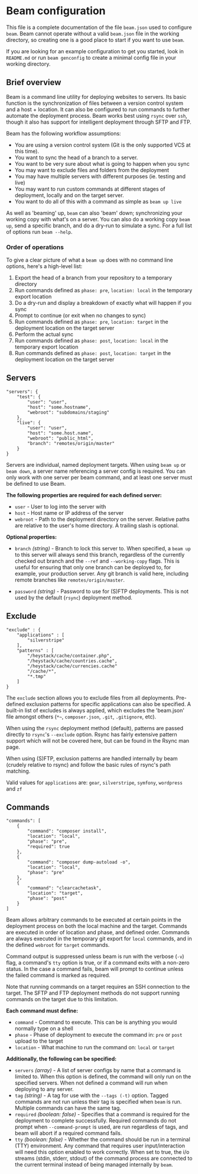 # Beam configuration

This file is a complete documentation of the file `beam.json` used to configure `beam`. Beam cannot operate without a valid `beam.json` file in the working directory, so creating one is a good place to start if you want to use `beam`.

If you are looking for an example configuration to get you started, look in `README.md` or run `beam genconfig` to create a minimal config file in your working directory.

## Brief overview

Beam is a command line utility for deploying websites to servers. Its basic function is the synchronization of files between a version control system and a host + location. It can also be configured to run commands to further automate the deployment process. Beam works best using `rsync` over `ssh`, though it also has support for intelligent deployment through SFTP and FTP.

Beam has the following workflow assumptions:

 * You are using a version control system (Git is the only supported VCS at this time).
 * You want to sync the head of a branch to a server.
 * You want to be very sure about what is going to happen when you sync
 * You may want to exclude files and folders from the deployment
 * You may have multiple servers with different purposes (ie. testing and live)
 * You may want to run custom commands at different stages of deployment, locally and on the target server.
 * You want to do all of this with a command as simple as `beam up live`

As well as 'beaming' up, `beam` can also 'beam' down; synchronizing your working copy with what's on a server. You can also do a working copy `beam up`, send a specific branch, and do a dry-run to simulate a sync. For a full list of options run `beam --help`.

### Order of operations

To give a clear picture of what a `beam up` does with no command line options, here's a high-level list:

1. Export the head of a branch from your repository to a temporary directory
2. Run commands defined as `phase: pre`, `location: local` in the temporary export location
3. Do a dry-run and display a breakdown of exactly what will happen if you sync
4. Prompt to continue (or exit when no changes to sync)
5. Run commands defined as `phase: pre`, `location: target` in the deployment location on the target server
6. Perform the actual sync
7. Run commands defined as `phase: post`, `location: local` in the temporary export location
8. Run commands defined as `phase: post`, `location: target` in the deployment location on the target server


## Servers

    "servers": {
        "test": {
            "user": "user",
            "host": "some.hostname",
            "webroot": "subdomains/staging"
        },
        "live": {
            "user": "user",
            "host": "some.host.name",
            "webroot": "public_html",
            "branch": "remotes/origin/master"
        }
    }

Servers are individual, named deployment targets. When using `beam up` or `beam down`, a server name referencing a server config is required. You can only work with one server per beam command, and at least one server must be defined to use Beam.

**The following properties are required for each defined server:**

 * `user` - User to log into the server with
 * `host` - Host name or IP address of the server
 * `webroot` - Path to the deployment directory on the server. Relative paths are relative to the user's home directory. A trailing slash is optional.

**Optional properties:**

 * `branch` *(string)* - Branch to lock this server to. When specified, a `beam up` to this server will always send this branch, regardless of the currently checked out branch and the `--ref` and `--working-copy` flags. This is useful for ensuring that only one branch can be deployed to, for example, your production server. Any git branch is valid here, including remote branches like `remotes/origin/master`.

 * `password` *(string)* - Password to use for (S)FTP deployments. This is not used by the default (`rsync`) deployment method.


## Exclude

    "exclude" : {
        "applications" : [
            "silverstripe"
        ],
        "patterns" : [
            "/heystack/cache/container.php",
            "/heystack/cache/countries.cache",
            "/heystack/cache/currencies.cache"
            "/cache/*",
            "*.tmp"
        ]
    }

The `exclude` section allows you to exclude files from all deployments. Pre-defined exclusion patterns for specific applications can also be specified. A built-in list of excludes is always applied, which excludes the 'beam.json' file amongst others (`*~`, `composer.json`, `.git`, `.gitignore`, etc).

When using the `rsync` deployment method (default), patterns are passed directly to `rsync`'s `--exclude` option. Rsync has fairly extensive pattern support which will not be covered here, but can be found in the Rsync man page.

When using (S)FTP, exclusion patterns are handled internally by beam (crudely relative to rsync) and follow the basic rules of rsync's path matching.

Valid values for `applications` are: `gear`, `silverstripe`, `symfony`, `wordpress` and `zf`


## Commands

    "commands": [
        {
            "command": "composer install",
            "location": "local",
            "phase": "pre",
            "required": true
        },
        {
            "command": "composer dump-autoload -o",
            "location": "local",
            "phase": "pre"
        },
        {
            "command": "clearcachetask",
            "location": "target",
            "phase": "post"
        }
    ]

Beam allows arbitrary commands to be executed at certain points in the deployment process on both the local machine and the target. Commands are executed in order of location and phase, and defined order. Commands are always executed in the temporary git export for `local` commands, and in the defined `webroot` for `target` commands.

Command output is suppressed unless beam is run with the verbose (`-v`) flag, a command's `tty` option is true, or if a command exits with a non-zero status. In the case a command fails, beam will prompt to continue unless the failed command is marked as required.

Note that running commands on a target requires an SSH connection to the target. The SFTP and FTP deployment methods do not support running commands on the target due to this limitation.

**Each command must define:**

 * `command` - Command to execute. This can be is anything you would normally type on a shell
 * `phase` - Phase of deployment to execute the command in: `pre` or `post` upload to the target
 * `location` - What machine to run the command on: `local` or `target`

**Additionally, the following can be specified:**

 * `servers` *(array)* - A list of server configs by name that a command is limited to. When this option is defined, the command will only run on the specified servers. When not defined a command will run when deploying to any server.
 * `tag` *(string)* - A tag for use with the `--tags (-t)` option. Tagged commands are not run unless their tag is specified when `beam` is run. Multiple commands can have the same tag.
 * `required` *(boolean: false)* - Specifies that a command is required for the deployment to complete successfully. Required commands do not prompt when `--command-prompt` is used, are run regardless of tags, and beam will abort if a required command fails.
 * `tty` *(boolean: false)* - Whether the command should be run in a terminal (TTY) environment. Any command that requires user input/interaction will need this option enabled to work correctly. When set to true, the i/o streams (stdin, stderr, stdout) of the command process are connected to the current terminal instead of being managed internally by `beam`.
